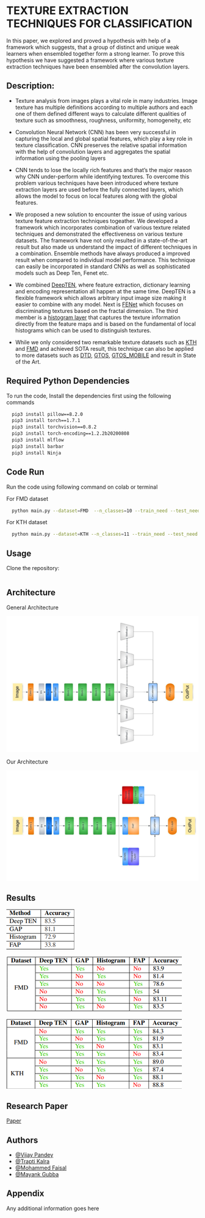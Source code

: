 
# TEXTURE EXTRACTION TECHNIQUES FOR CLASSIFICATION


In this paper, we explored and proved a hypothesis with help of a framework which suggests, that
a group of distinct and unique weak learners when ensembled together form a strong learner. To prove
this hypothesis we have suggested a framework where various texture extraction techniques have been
ensembled after the convolution layers.

## Description:
 
- Texture analysis from images plays a vital role in many industries. Image texture has multiple definitions
according to multiple authors and each one of them defined different ways to calculate different qualities
of texture such as smoothness, roughness, uniformity, homogeneity, etc

- Convolution Neural Network (CNN) has been very successful
in capturing the local and global spatial features, which play a key role in texture classification. CNN
preserves the relative spatial information with the help of convolution layers and aggregates the spatial
information using the pooling layers
 
-  CNN tends to lose the locally rich
features and that’s the major reason why CNN under-perform while identifying textures. To overcome this problem various techniques have been introduced where texture extraction layers are used before the
fully connected layers, which allows the model to focus on local features along with the global features.

- We proposed a new solution to encounter the issue of using various texture feature extraction
techniques togeather. We developed a framework which incorporates combination of various texture related techniques and demonstrated the effectiveness on various texture datasets. The framework have not only resulted in a state-of-the-art result but also made us understand the impact of different techniques in
a combination. Ensemble methods have always produced a improved result when compared to individual model performance. This technique can easily be incorporated in standard CNNs as well as sophisticated models such as Deep Ten, Fenet etc.

- We combined [DeepTEN](https://arxiv.org/abs/1612.02844), where feature extraction, dictionary learning and encoding representation all
happen at the same time. DeepTEN is a flexible framework which allows arbitrary input image size
making it easier to combine with any model. Next is [FENet](https://proceedings.neurips.cc/paper/2021/file/c04c19c2c2474dbf5f7ac4372c5b9af1-Paper.pdf) which focuses on discriminating textures based on the fractal dimension. The third member is a [histogram layer](https://arxiv.org/pdf/2001.00215.pdf) that captures the texture information directly from the feature maps and is based on the fundamental of local histograms which can be used to
distinguish textures.

- While we only considered two remarkable texture datasets such as  [KTH](https://www.csc.kth.se/cvap/databases/kth-tips/index.html) and [FMD](https://people.csail.mit.edu/celiu/CVPR2010/FMD/) and achieved SOTA result, this technique can also be applied to more datasets such as [DTD](https://www.robots.ox.ac.uk/~vgg/data/dtd/download/dtd-r1.0.1.tar.gz), [GTOS](https://www.ece.rutgers.edu/~kdana/gts/index.html), [GTOS_MOBILE](https://drive.google.com/file/d/1Hd1G7aKhsPPMbNrk4zHNJAzoXvUzWJ9M/view) and result in State of the Art. 


## Required Python Dependencies

To run the code, Install the dependencies first using the following commands

```bash
  pip3 install pillow==8.2.0
  pip3 install torch==1.7.1
  pip3 install torchvision==0.8.2
  pip3 install torch-encoding==1.2.2b20200808
  pip3 install mlflow
  pip3 install barbar
  pip3 install Ninja
```


## Code Run

Run the code using following command on colab or terminal


For FMD dataset
```bash
  python main.py --dataset=FMD  --n_classes=10 --train_need --test_need  --test_BS=16 --train_BS=16  --model=FENet --use_pretrained --num_epochs=60 --scheduler="cosine" --lr=0.001
```
 For KTH dataset
```bash
  python main.py --dataset=KTH --n_classes=11 --train_need --test_need  --test_BS=32 --train_BS=32  --model=FENet --use_pretrained --num_epochs=40 --scheduler="cosine" --lr=0.01
```   
## Usage

Clone the repository:

```bash
```   
## Architecture

General Architecture

![Arch](https://github.com/faisu07/Texture_Analysis/blob/main/Architecture.jpeg) 

Our Architecture

![Arch](https://github.com/faisu07/Texture_Analysis/blob/main/Our%20ARCHITECTURE_latest.jpeg)  

## Results

![Results of triple combination](https://github.com/faisu07/Texture_Analysis/blob/main/results3.png)    

![Results of single combination](https://github.com/faisu07/Texture_Analysis/blob/main/resukts2.png)    

![Results of double combination](https://github.com/faisu07/Texture_Analysis/blob/main/results.png)



## Research Paper

[Paper](https://arxiv.org/abs/2206.04158)


## Authors

- [@Vijay Pandey](https://www.linkedin.com/in/vijay-pandey-29a0a35a)
- [@Trapti Kalra](https://www.linkedin.com/in/traptikalra/)
- [@Mohammed Faisal](www.linkedin.com/in/mohammed-faisal-771b8818b)
- [@Mayank Gubba](https://www.linkedin.com/in/mayank-gubba/)


## Appendix

Any additional information goes here


